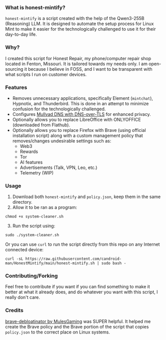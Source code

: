 ### What is honest-mintify?


`honest-mintify` is a script created with the help of the Qwen3-255B (Reasoning) LLM. It is designed to automate the setup process for Linux Mint to make it easier for the technologically challenged to use it for their day-to-day life.

### Why?
I created this script for Honest Repair, my phone/computer repair shop located in Fenton, Missouri. It is tailored towards my needs only. I am open-sourcing it because I believe in FOSS, and I want to be transparent with what scripts I run on customer devices.
### Features
* Removes unnecessary applications, specifically Element (`mintchat`), Hypnotix, and Thunderbird. This is done in an attempt to minimize confusion for the technologically challenged.
* Configures [Mullvad DNS with DNS-over-TLS](https://mullvad.net/en/help/dns-over-https-and-dns-over-tls#linux) for enhanced privacy.
* Optionally allows you to replace LibreOffice with ONLYOFFICE (downloaded from Flathub).
* Optionally allows you to replace Firefox with Brave (using official installation script) along with a custom management policy that removes/changes undesirable settings such as:
  * Web3
  * Rewards
  * Tor
  * AI features
  * Advertisements (Talk, VPN, Leo, etc.)
  * Telemetry (WIP)
### Usage
1. Download both `honest-mintify` and `policy.json`, keep them in the same directory.
2. Allow it to be ran as a program:
```
chmod +x system-cleaner.sh
```
3. Run the script using:
```
sudo ./system-cleaner.sh
```
Or you can use `curl` to run the script directly from this repo on any Internet connected device:
```
curl -sL https://raw.githubusercontent.com/candroid-man/HonestMintify/main/honest-mintify.sh | sudo bash -
```
### Contributing/Forking
Feel free to contribute if you want if you can find something to make it better at what it already does, and do whatever you want with this script, I really don't care.

### Credits
[brave-debloatinator by MulesGaming](https://github.com/MulesGaming/brave-debloatinator) was SUPER helpful. It helped me create the Brave policy and the Brave portion of the script that copies `policy.json` to the correct place on Linux systems.
